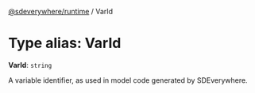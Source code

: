 [@sdeverywhere/runtime](../index.md) / VarId

# Type alias: VarId

 **VarId**: `string`

A variable identifier, as used in model code generated by SDEverywhere.
